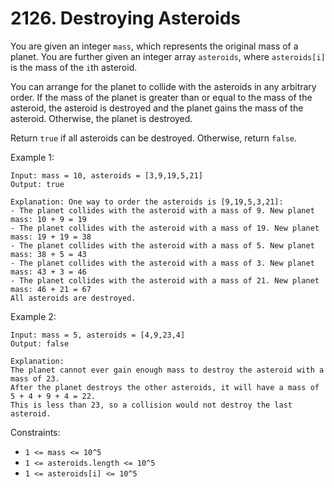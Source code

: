 # 2126. Destroying Asteroids

You are given an integer `mass`, which represents the original mass of a planet. You are further given an integer array `asteroids`, where `asteroids[i]` is the mass of the `i`th asteroid.

You can arrange for the planet to collide with the asteroids in any arbitrary order. If the mass of the planet is greater than or equal to the mass of the asteroid, the asteroid is destroyed and the planet gains the mass of the asteroid. Otherwise, the planet is destroyed.

Return `true` if all asteroids can be destroyed. Otherwise, return `false`.

Example 1:

    Input: mass = 10, asteroids = [3,9,19,5,21]
    Output: true

    Explanation: One way to order the asteroids is [9,19,5,3,21]:
    - The planet collides with the asteroid with a mass of 9. New planet mass: 10 + 9 = 19
    - The planet collides with the asteroid with a mass of 19. New planet mass: 19 + 19 = 38
    - The planet collides with the asteroid with a mass of 5. New planet mass: 38 + 5 = 43
    - The planet collides with the asteroid with a mass of 3. New planet mass: 43 + 3 = 46
    - The planet collides with the asteroid with a mass of 21. New planet mass: 46 + 21 = 67
    All asteroids are destroyed.
    
Example 2:

    Input: mass = 5, asteroids = [4,9,23,4]
    Output: false

    Explanation:
    The planet cannot ever gain enough mass to destroy the asteroid with a mass of 23.
    After the planet destroys the other asteroids, it will have a mass of 5 + 4 + 9 + 4 = 22.
    This is less than 23, so a collision would not destroy the last asteroid.


Constraints:

- `1 <= mass <= 10^5`
- `1 <= asteroids.length <= 10^5`
- `1 <= asteroids[i] <= 10^5`